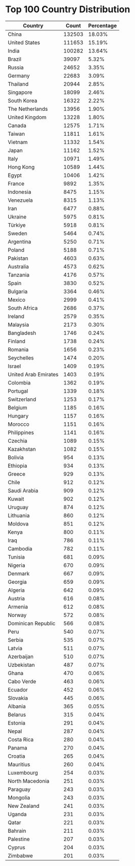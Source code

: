 # Top 100 Country Distribution
| Country | Count | Percentage |
|----|----|----|
| China | 132503 | 18.03% |
| United States | 111653 | 15.19% |
| India | 100282 | 13.64% |
| Brazil | 39097 | 5.32% |
| Russia | 24652 | 3.35% |
| Germany | 22683 | 3.09% |
| Thailand | 20944 | 2.85% |
| Singapore | 18099 | 2.46% |
| South Korea | 16322 | 2.22% |
| The Netherlands | 13956 | 1.90% |
| United Kingdom | 13228 | 1.80% |
| Canada | 12575 | 1.71% |
| Taiwan | 11811 | 1.61% |
| Vietnam | 11332 | 1.54% |
| Japan | 11162 | 1.52% |
| Italy | 10971 | 1.49% |
| Hong Kong | 10589 | 1.44% |
| Egypt | 10406 | 1.42% |
| France | 9892 | 1.35% |
| Indonesia | 8475 | 1.15% |
| Venezuela | 8315 | 1.13% |
| Iran | 6477 | 0.88% |
| Ukraine | 5975 | 0.81% |
| Türkiye | 5918 | 0.81% |
| Sweden | 5464 | 0.74% |
| Argentina | 5250 | 0.71% |
| Poland | 5188 | 0.71% |
| Pakistan | 4603 | 0.63% |
| Australia | 4573 | 0.62% |
| Tanzania | 4176 | 0.57% |
| Spain | 3830 | 0.52% |
| Bulgaria | 3364 | 0.46% |
| Mexico | 2999 | 0.41% |
| South Africa | 2686 | 0.37% |
| Ireland | 2579 | 0.35% |
| Malaysia | 2173 | 0.30% |
| Bangladesh | 1746 | 0.24% |
| Finland | 1738 | 0.24% |
| Romania | 1656 | 0.23% |
| Seychelles | 1474 | 0.20% |
| Israel | 1409 | 0.19% |
| United Arab Emirates | 1403 | 0.19% |
| Colombia | 1362 | 0.19% |
| Portugal | 1339 | 0.18% |
| Switzerland | 1253 | 0.17% |
| Belgium | 1185 | 0.16% |
| Hungary | 1157 | 0.16% |
| Morocco | 1151 | 0.16% |
| Philippines | 1141 | 0.16% |
| Czechia | 1089 | 0.15% |
| Kazakhstan | 1082 | 0.15% |
| Bolivia | 954 | 0.13% |
| Ethiopia | 934 | 0.13% |
| Greece | 929 | 0.13% |
| Chile | 912 | 0.12% |
| Saudi Arabia | 909 | 0.12% |
| Kuwait | 902 | 0.12% |
| Uruguay | 874 | 0.12% |
| Lithuania | 860 | 0.12% |
| Moldova | 851 | 0.12% |
| Kenya | 800 | 0.11% |
| Iraq | 786 | 0.11% |
| Cambodia | 782 | 0.11% |
| Tunisia | 681 | 0.09% |
| Nigeria | 670 | 0.09% |
| Denmark | 667 | 0.09% |
| Georgia | 659 | 0.09% |
| Algeria | 642 | 0.09% |
| Austria | 616 | 0.08% |
| Armenia | 612 | 0.08% |
| Norway | 572 | 0.08% |
| Dominican Republic | 566 | 0.08% |
| Peru | 540 | 0.07% |
| Serbia | 535 | 0.07% |
| Latvia | 511 | 0.07% |
| Azerbaijan | 510 | 0.07% |
| Uzbekistan | 487 | 0.07% |
| Ghana | 470 | 0.06% |
| Cabo Verde | 463 | 0.06% |
| Ecuador | 452 | 0.06% |
| Slovakia | 445 | 0.06% |
| Albania | 365 | 0.05% |
| Belarus | 315 | 0.04% |
| Estonia | 291 | 0.04% |
| Nepal | 287 | 0.04% |
| Costa Rica | 280 | 0.04% |
| Panama | 270 | 0.04% |
| Croatia | 265 | 0.04% |
| Mauritius | 260 | 0.04% |
| Luxembourg | 254 | 0.03% |
| North Macedonia | 251 | 0.03% |
| Paraguay | 243 | 0.03% |
| Mongolia | 243 | 0.03% |
| New Zealand | 241 | 0.03% |
| Uganda | 231 | 0.03% |
| Qatar | 221 | 0.03% |
| Bahrain | 211 | 0.03% |
| Palestine | 207 | 0.03% |
| Cyprus | 204 | 0.03% |
| Zimbabwe | 201 | 0.03% |

